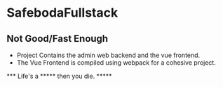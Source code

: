 # SafebodaFullstack
## Not Good/Fast Enough
- Project Contains the admin web backend and the vue frontend.
- The Vue Frontend is compiled using webpack for a cohesive project.

*** Life's a ***** then you die. *****
